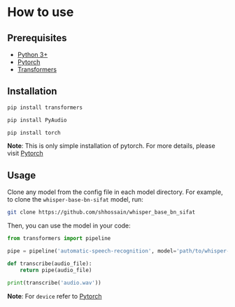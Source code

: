 <!-- {
    "url": "https://github.com/shhossain/whisper_base_bn_sifat",
    "name": "whisper-base-bn-sifat",
    "type": "base",
    "host": "github.com",
    "cloneable": true,
    "private": false,
    "license": "apache-2.0",
    "author": "Sifat"
} -->

# How to use

## Prerequisites
- [Python 3+](https://www.python.org/downloads/)
- [Pytorch](https://pytorch.org/get-started/locally/)
- [Transformers](https://huggingface.co/transformers/installation.html)


## Installation

```bash
pip install transformers
```

```bash
pip install PyAudio
```

```bash
pip install torch
```
__Note__: This is only simple installation of pytorch. For more details, please visit [Pytorch](https://pytorch.org/get-started/locally/)

## Usage

Clone any model from the config file in each model directory. For example, to clone the `whisper-base-bn-sifat` model, run:

```bash
git clone https://github.com/shhossain/whisper_base_bn_sifat
```

Then, you can use the model in your code:


```python
from transformers import pipeline

pipe = pipeline('automatic-speech-recognition', model='path/to/whisper-base-bn-sifat',device=0)

def transcribe(audio_file):
    return pipe(audio_file)

print(transcribe('audio.wav'))
```
__Note__: For `device` refer to [Pytorch](https://pytorch.org/)